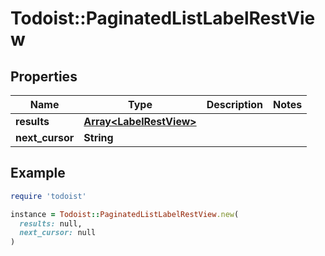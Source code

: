 # Todoist::PaginatedListLabelRestView

## Properties

| Name | Type | Description | Notes |
| ---- | ---- | ----------- | ----- |
| **results** | [**Array&lt;LabelRestView&gt;**](LabelRestView.md) |  |  |
| **next_cursor** | **String** |  |  |

## Example

```ruby
require 'todoist'

instance = Todoist::PaginatedListLabelRestView.new(
  results: null,
  next_cursor: null
)
```

